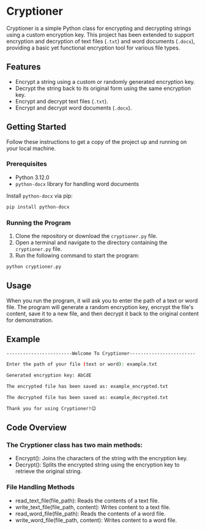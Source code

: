 # Cryptioner

Cryptioner is a simple Python class for encrypting and decrypting strings using a custom encryption key. This project has been extended to support encryption and decryption of text files (`.txt`) and word documents (`.docx`), providing a basic yet functional encryption tool for various file types.

## Features

- Encrypt a string using a custom or randomly generated encryption key.
- Decrypt the string back to its original form using the same encryption key.
- Encrypt and decrypt text files (`.txt`).
- Encrypt and decrypt word documents (`.docx`).

## Getting Started

Follow these instructions to get a copy of the project up and running on your local machine.

### Prerequisites

- Python 3.12.0
- `python-docx` library for handling word documents

Install `python-docx` via pip:

```sh
pip install python-docx
```

### Running the Program
1. Clone the repository or download the `cryptioner.py` file.
2. Open a terminal and navigate to the directory containing the `cryptioner.py` file.
3. Run the following command to start the program:

```sh
python cryptioner.py
```

## Usage

When you run the program, it will ask you to enter the path of a text or word file.
The program will generate a random encryption key, encrypt the file's content, save it to a new file, and then decrypt it back to the original content for demonstration.

## Example

```sh
------------------------Welcome To Cryptioner------------------------

Enter the path of your file (text or word): example.txt

Generated encryption key: AbCdE

The encrypted file has been saved as: example_encrypted.txt

The decrypted file has been saved as: example_decrypted.txt

Thank you for using Cryptioner!😉
```

## Code Overview

### The Cryptioner class has two main methods:

- Encrypt(): Joins the characters of the string with the encryption key.
- Decrypt(): Splits the encrypted string using the encryption key to retrieve the original string.

### File Handling Methods

- read_text_file(file_path): Reads the contents of a text file.
- write_text_file(file_path, content): Writes content to a text file.
- read_word_file(file_path): Reads the contents of a word file.
- write_word_file(file_path, content): Writes content to a word file.
